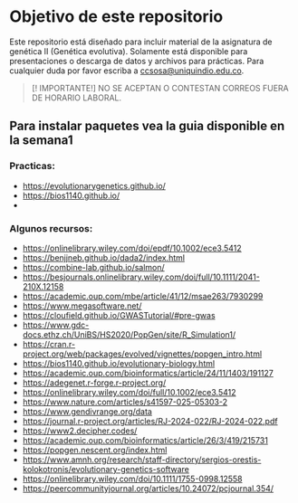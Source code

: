 # Objetivo de este repositorio
Este repositorio está diseñado para incluir material de la asignatura de genética II (Genética evolutiva). Solamente está disponible para presentaciones o descarga de datos y archivos para prácticas. 
Para cualquier duda por favor escriba a ccsosa@uniquindio.edu.co.

> [! IMPORTANTE!] NO SE ACEPTAN O CONTESTAN CORREOS FUERA DE HORARIO LABORAL. 

## Para instalar paquetes vea la guia disponible en la semana1

### Practicas: 
- https://evolutionarygenetics.github.io/
- https://bios1140.github.io/
- 
### Algunos recursos:
- https://onlinelibrary.wiley.com/doi/epdf/10.1002/ece3.5412
- https://benjjneb.github.io/dada2/index.html
- https://combine-lab.github.io/salmon/
- https://besjournals.onlinelibrary.wiley.com/doi/full/10.1111/2041-210X.12158
- https://academic.oup.com/mbe/article/41/12/msae263/7930299
- https://www.megasoftware.net/
- https://cloufield.github.io/GWASTutorial/#pre-gwas
- https://www.gdc-docs.ethz.ch/UniBS/HS2020/PopGen/site/R_Simulation1/
- https://cran.r-project.org/web/packages/evolved/vignettes/popgen_intro.html
- https://bios1140.github.io/evolutionary-biology.html
- https://academic.oup.com/bioinformatics/article/24/11/1403/191127
- https://adegenet.r-forge.r-project.org/
- https://onlinelibrary.wiley.com/doi/full/10.1002/ece3.5412
- https://www.nature.com/articles/s41597-025-05303-2
- https://www.gendivrange.org/data
- https://journal.r-project.org/articles/RJ-2024-022/RJ-2024-022.pdf
- https://www2.decipher.codes/
- https://academic.oup.com/bioinformatics/article/26/3/419/215731
- https://popgen.nescent.org/index.html
- https://www.amnh.org/research/staff-directory/sergios-orestis-kolokotronis/evolutionary-genetics-software
- https://onlinelibrary.wiley.com/doi/10.1111/1755-0998.12558
- https://peercommunityjournal.org/articles/10.24072/pcjournal.354/
